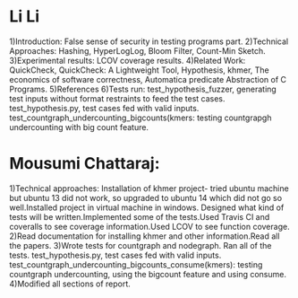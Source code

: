 # Li Li
  1)Introduction:
    False sense of security in testing programs part.
  2)Technical Approaches:
    Hashing, HyperLogLog, Bloom Filter, Count-Min Sketch.
  3)Experimental results:
    LCOV coverage results.
  4)Related Work:
    QuickCheck, QuickCheck: A Lightweight Tool, Hypothesis, khmer, The economics of software correctness,
    Automatica predicate Abstraction of C Programs.
  5)References
  6)Tests run:
    test_hypothesis_fuzzer, generating test inputs without format restraints to feed the test cases.
    test_hypothesis.py, test cases fed with valid inputs.
    test_countgraph_undercounting_bigcounts(kmers: testing countgrapgh undercounting with big count feature.

# Mousumi Chattaraj:
1)Technical approaches:
  Installation of khmer project- tried ubuntu machine but ubuntu 13 did not work,
  so upgraded to ubuntu 14 which did not go so well.Installed project in virtual machine in windows.
  Designed what kind of tests will be written.Implemented some of the tests.Used Travis CI and coveralls
  to see coverage information.Used LCOV to see function coverage.
2)Read documentation for installing khmer and other information.Read all the papers.
3)Wrote tests for countgraph and nodegraph. Ran all of the tests.
  test_hypothesis.py, test cases fed with valid inputs.  
  test_countgraph_undercounting_bigcounts_consume(kmers): testing countgraph undercounting, using the bigcount feature and using consume.
4)Modified all sections of report.
